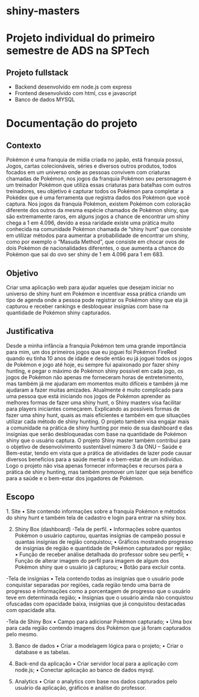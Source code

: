 # shiny-masters
<h1>Projeto individual do primeiro semestre de ADS na SPTech</h1>
<h2>Projeto fullstack</h2>
<ul>
        <li>Backend desenvolvido em node.js com express</li>
        <li>Frontend desenvolvido com html, css e javascript</li>
        <li>Banco de dados MYSQL</li>
    </ul>

<h1>Documentação do projeto</h1>
<h2>Contexto</h2>
	Pokémon é uma franquia de mídia criada no japão, está franquia possui, Jogos, cartas colecionáveis, séries e diversos outros produtos, todos focados em um universo onde as pessoas convivem com criaturas chamadas de Pokémon, nos jogos da franquia Pokémon seu personagem é um treinador Pokémon que utiliza essas criaturas para batalhas com outros treinadores, seu objetivo é capturar todos os Pokémon para completar a Pokédex que é uma ferramenta que registra dados dos Pokémon que você captura.
Nos jogos da franquia Pokémon, existem Pokémon com coloração diferente dos outros da mesma espécie chamados de Pokémon shiny, que são extremamente raros, em alguns jogos a chance de encontrar um shiny chega a 1 em 4.096, devido a essa raridade existe uma prática muito conhecida na comunidade Pokémon chamada de “shiny hunt” que consiste em utilizar métodos para aumentar a probabilidade de encontrar um shiny, como por exemplo o “Masuda Method”, que consiste em chocar ovos de dois Pokémon de nacionalidades diferentes, o que aumenta a chance do Pokémon que sai do ovo ser shiny de 1 em 4.096 para 1 em 683.

<h2>Objetivo</h2>
	Criar uma aplicação web para ajudar aqueles que desejam iniciar no universo de shiny hunt em Pokémon e incentivar essa prática criando um tipo de agenda onde a pessoa pode registrar os Pokémon shiny que ela já capturou e receber rankings e desbloquear insígnias com base na quantidade de Pokémon shiny capturados.

<h2>Justificativa</h2>
Desde a minha infância a franquia Pokémon tem uma grande importância para mim, um dos primeiros jogos que eu joguei foi Pokémon FireRed quando eu tinha 10 anos de idade e desde então eu já joguei todos os jogos de Pokémon e jogo até hoje, eu sempre fui apaixonado por fazer shiny hunting, e pegar o máximo de Pokémon shiny possível em cada jogo, os jogos de Pokémon não apenas me forneceram horas de entretenimento, mas também já me ajudaram em momentos muito difíceis e também já me ajudaram a fazer muitas amizades.
Atualmente é muito complicado para uma pessoa que está iniciando nos jogos de Pokémon aprender as melhores formas de fazer uma shiny hunt, o Shiny masters visa facilitar para players iniciantes começarem. Explicando as possíveis formas de fazer uma shiny hunt, quais as mais eficientes e também em que situações utilizar cada método de shiny hunting.
O projeto também visa engajar mais a comunidade na prática de shiny hunting por meio de sua dashboard e das insígnias que serão desbloqueadas com base na quantidade de Pokémon shiny que o usuário captura.
O projeto Shiny master também contribui para o objetivo de desenvolvimento sustentável número 3 da ONU – Saúde e Bem-estar, tendo em vista que a prática de atividades de lazer pode causar diversos benefícios para a saúde mental e o bem-estar de um indivíduo. Logo o projeto não visa apenas fornecer informações e recursos para a prática de shiny hunting, mas também promover um lazer que seja benéfico para a saúde e o bem-estar dos jogadores de Pokémon.

<h2>Escopo</h2>
1.	Site
•	Site contendo informações sobre a franquia Pokémon e métodos do shiny hunt e também tela de cadastro e login para entrar na shiny box.

2. Shiny Box (dashboard)
-Tela de perfil.
•	Informações sobre quantos Pokémon o usuário capturou, quantas insígnias de campeão possui e quantas insígnias de região conquistou;
•	Gráficos mostrando progresso de insígnias de região e quantidade de Pokémon capturados por região;
•	Função de receber análise detalhada do professor sobre seu perfil;
•	Função de alterar imagem do perfil para imagem de algum dos Pokémon shiny que o usuário já capturou;
•	Botão para excluir conta.

-Tela de insígnias
•	Tela contendo todas as insígnias que o usuário pode conquistar separadas por regiões, cada região tendo uma barra de progresso e informações como a porcentagem de progresso que o usuário teve em determinada região;
•	Insígnias que o usuário ainda não conquistou ofuscadas com opacidade baixa, insígnias que já conquistou destacadas com opacidade alta.

-Tela de Shiny Box
•	Campo para adicionar Pokémon capturado;
•	Uma box para cada região contendo imagens dos Pokémon que já foram capturados pelo mesmo.

3. Banco de dados
•	Criar a modelagem lógica para o projeto;
•	Criar o database e as tabelas.

4. Back-end da aplicação
•	Criar servidor local para a aplicação com node.js;
•	Conectar aplicação ao banco de dados mysql.

5. Analytics
•	Criar o analytics com base nos dados capturados pelo usuário da aplicação, gráficos e análise do professor.


